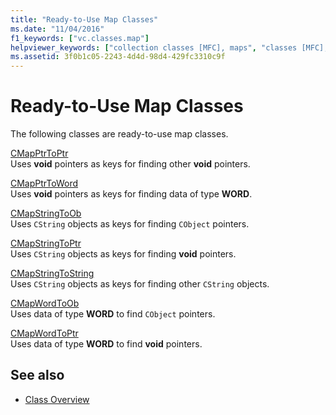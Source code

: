 ```yaml
---
title: "Ready-to-Use Map Classes"
ms.date: "11/04/2016"
f1_keywords: ["vc.classes.map"]
helpviewer_keywords: ["collection classes [MFC], maps", "classes [MFC], map", "map classes [MFC]"]
ms.assetid: 3f0b1c05-2243-4d4d-98d4-429fc3310c9f
---
```

# Ready-to-Use Map Classes

The following classes are ready-to-use map classes.

[CMapPtrToPtr](../mfc/reference/cmapptrtoptr-class.md)<br/>
Uses **void** pointers as keys for finding other **void** pointers.

[CMapPtrToWord](../mfc/reference/cmapptrtoword-class.md)<br/>
Uses **void** pointers as keys for finding data of type **WORD**.

[CMapStringToOb](../mfc/reference/cmapstringtoob-class.md)<br/>
Uses `CString` objects as keys for finding `CObject` pointers.

[CMapStringToPtr](../mfc/reference/cmapstringtoptr-class.md)<br/>
Uses `CString` objects as keys for finding **void** pointers.

[CMapStringToString](../mfc/reference/cmapstringtostring-class.md)<br/>
Uses `CString` objects as keys for finding other `CString` objects.

[CMapWordToOb](../mfc/reference/cmapwordtoob-class.md)<br/>
Uses data of type **WORD** to find `CObject` pointers.

[CMapWordToPtr](../mfc/reference/cmapwordtoptr-class.md)<br/>
Uses data of type **WORD** to find **void** pointers.

## See also

- [Class Overview](../mfc/class-library-overview.md)

